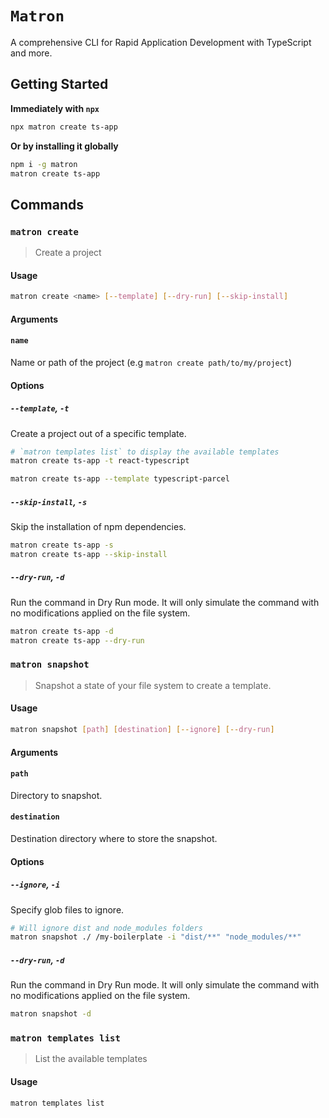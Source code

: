 # `Matron`

A comprehensive CLI for Rapid Application Development with TypeScript and more.

## Getting Started

**Immediately with `npx`**

```sh
npx matron create ts-app
```

**Or by installing it globally**

```sh
npm i -g matron
matron create ts-app
```

## Commands

### `matron create`

> Create a project

#### Usage

```sh
matron create <name> [--template] [--dry-run] [--skip-install]
```

#### Arguments

#### `name`

Name or path of the project (e.g `matron create path/to/my/project`)

#### Options

##### `--template`, `-t`

Create a project out of a specific template.

```sh
# `matron templates list` to display the available templates
matron create ts-app -t react-typescript

matron create ts-app --template typescript-parcel
```

##### `--skip-install`, `-s`

Skip the installation of npm dependencies.

```sh
matron create ts-app -s
matron create ts-app --skip-install
```

##### `--dry-run`, `-d`

Run the command in Dry Run mode. It will only simulate the command with no modifications applied on the file system.

```sh
matron create ts-app -d
matron create ts-app --dry-run
```

### `matron snapshot`

> Snapshot a state of your file system to create a template.

#### Usage

```sh
matron snapshot [path] [destination] [--ignore] [--dry-run]
```

#### Arguments

#### `path`

Directory to snapshot.

#### `destination`

Destination directory where to store the snapshot.

#### Options

##### `--ignore`, `-i`

Specify glob files to ignore.

```sh
# Will ignore dist and node_modules folders
matron snapshot ./ /my-boilerplate -i "dist/**" "node_modules/**"
```

##### `--dry-run`, `-d`

Run the command in Dry Run mode. It will only simulate the command with no modifications applied on the file system.

```sh
matron snapshot -d
```

### `matron templates list`

> List the available templates

#### Usage

```sh
matron templates list
```
